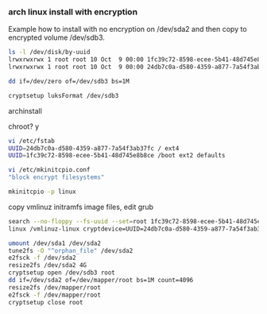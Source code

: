 ### arch linux install with encryption

Example how to install with no encryption on /dev/sda2 and then copy to encrypted volume /dev/sdb3.

```bash
ls -l /dev/disk/by-uuid
lrwxrwxrwx 1 root root 10 Oct  9 00:00 1fc39c72-8598-ecee-5b41-48d745e8b8ce -> ../../sdb2
lrwxrwxrwx 1 root root 10 Oct  9 00:00 24db7c0a-d580-4359-a877-7a54f3ab37fc -> ../../sdb3

dd if=/dev/zero of=/dev/sdb3 bs=1M

cryptsetup luksFormat /dev/sdb3
```

archinstall

chroot? y

```bash
vi /etc/fstab
UUID=24db7c0a-d580-4359-a877-7a54f3ab37fc / ext4
UUID=1fc39c72-8598-ecee-5b41-48d745e8b8ce /boot ext2 defaults

vi /etc/mkinitcpio.conf
"block encrypt filesystems"

mkinitcpio -p linux
```

copy vmlinuz initramfs image files, edit grub

```bash
search --no-floppy --fs-uuid --set=root 1fc39c72-8598-ecee-5b41-48d745e8b8ce
linux /vmlinuz-linux cryptdevice=UUID=24db7c0a-d580-4359-a877-7a54f3ab37fc:root root=/dev/mapper/root rw
```

```bash
umount /dev/sda1 /dev/sda2
tune2fs -O "^orphan_file" /dev/sda2
e2fsck -f /dev/sda2
resize2fs /dev/sda2 4G
cryptsetup open /dev/sdb3 root
dd if=/dev/sda2 of=/dev/mapper/root bs=1M count=4096
resize2fs /dev/mapper/root
e2fsck -f /dev/mapper/root
cryptsetup close root
```
